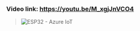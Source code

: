 ### Video link: https://youtu.be/M_xgjJnVCO4
> ![ESP32 - Azure IoT](https://github.com/user-attachments/assets/4d8a4eba-eec1-4c11-a996-879d8f77e96b)
